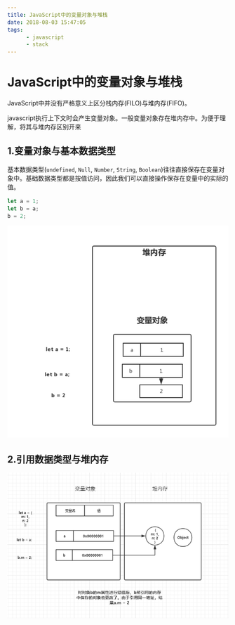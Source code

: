 ```yaml
---
title: JavaScript中的变量对象与堆栈
date: 2018-08-03 15:47:05
tags: 
      - javascript
      - stack
---
```


# JavaScript中的变量对象与堆栈

JavaScript中并没有严格意义上区分栈内存(FILO)与堆内存(FIFO)。

javascript执行上下文时会产生变量对象。一般变量对象存在堆内存中。为便于理解，将其与堆内存区别开来

## 1.变量对象与基本数据类型

基本数据类型(`undefined`, `Null`, `Number`, `String`, `Boolean`)往往直接保存在变量对象中。基础数据类型都是按值访问，因此我们可以直接操作保存在变量中的实际的值。

``` javascript
let a = 1;
let b = a;
b = 2;
```

![image](/images/stack1.png)

## 2.引用数据类型与堆内存

![image](/images/stack2.png)